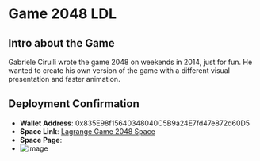 # Game 2048 LDL

## Intro about the Game
Gabriele Cirulli wrote the game 2048 on weekends in 2014, just for fun.
He wanted to create his own version of the game with a different visual presentation and faster animation.
## Deployment Confirmation

- **Wallet Address**: 0x835E98f15640348040C5B9a24E7fd47e872d60D5
- **Space Link**: [Lagrange Game 2048 Space](https://lagrangedao.org/spaces/0x835E98f15640348040C5B9a24E7fd47e872d60D5/2048-game/app)
- **Space Page**:
- ![image](https://github.com/harleyLuke/awesome-swanchain/assets/117342269/dff6d449-0f6c-46a1-99a7-801de9649ed2)
